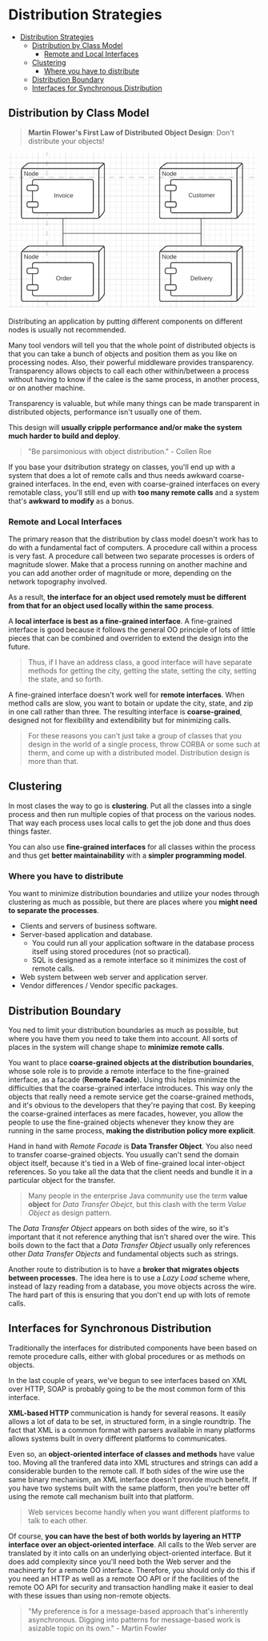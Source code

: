 # Distribution Strategies

- [Distribution Strategies](#distribution-strategies)
  - [Distribution by Class Model](#distribution-by-class-model)
    - [Remote and Local Interfaces](#remote-and-local-interfaces)
  - [Clustering](#clustering)
    - [Where you have to distribute](#where-you-have-to-distribute)
  - [Distribution Boundary](#distribution-boundary)
  - [Interfaces for Synchronous Distribution](#interfaces-for-synchronous-distribution)

## Distribution by Class Model

> **Martin Flower's First Law of Distributed Object Design**: Don't distribute your objects!

![](2021-06-20-22-29-32.png)

Distributing an application by putting different components on different nodes is usually not recommended.

Many tool vendors will tell you that the whole point of distributed objects is that you can take a bunch of objects and position them as you like on processing nodes. Also, their powerful middleware provides transparency. Transparency allows objects to call each other within/between a process without having to know if the calee is the same process, in another process, or on another machine.

Transparency is valuable, but while many things can be made transparent in distributed objects, performance isn't usually one of them.

This design will **usually cripple performance and/or make the system much harder to build and deploy**.

> "Be parsimonious with object distribution." - Collen Roe

If you base your dsitribution strategy on classes, you'll end up with a system that does a lot of remote calls and thus needs awkward coarse-grained interfaces. In the end, even with coarse-grained interfaces on every remotable class, you'll still end up with **too many remote calls** and a system that's **awkward to modify** as a bonus.

### Remote and Local Interfaces

The primary reason that the distribution by class model doesn't work has to do with a fundamental fact of computers. A procedure call within a process is very fast. A procedure call between two separate processes is orders of magnitude slower. Make that a process running on another machine and you can add another order of magnitude or more, depending on the network topography involved.

As a result, **the interface for an object used remotely must be different from that for an object used locally within the same process**.

A **local interface is best as a fine-grained interface**. A fine-grained interface is good because it follows the general OO principle of lots of little pieces that can be combined and overriden to extend the design into the future.

> Thus, if I have an address class, a good interface will have separate methods for getting the city, getting the state, setting the city, setting the state, and so forth.

A fine-grained interface doesn't work well for **remote interfaces**. When method calls are slow, you want to botain or update the city, state, and zip in one call rather than three. The resulting interface is **coarse-grained**, designed not for flexibility and extendibility but for minimizing calls.

> For these reasons you can't just take a group of classes that you design in the world of a single process, throw CORBA or some such at therm, and come up with a distributed model. Distribution design is more than that.

## Clustering

In most clases the way to go is **clustering**. Put all the classes into a single process and then run multiple copies of that process on the various nodes. That way each process uses local calls to get the job done and thus does things faster.

You can also use **fine-grained interfaces** for all classes within the process and thus get **better maintainability** with a **simpler programming model**.

### Where you have to distribute

You want to minimize distribution boundaries and utilize your nodes through clustering as much as possible, but there are places where you **might need to separate the processes**.

- Clients and servers of business software.
- Server-based application and database.
  - You could run all your application software in the database process itself using stored procedures (not so practical).
  - SQL is designed as a remote interface so it minimizes the cost of remote calls.
- Web system between web server and application server.
- Vendor differences / Vendor specific packages.

## Distribution Boundary

You ned to limit your distribution boundaries as much as possible, but where you have them you need to take them into account. All sorts of places in the system will change shape to **minimize remote calls**.

You want to place **coarse-grained objects at the distribution boundaries**, whose sole role is to provide a remote interface to the fine-grained interface, as a facade (**Remote Facade**). Using this helps minimize the difficulties that the coarse-grained interface introduces. This way only the objects that really need a remote service get the coarse-grained methods, and it's obvious to the developers that they're paying that cost. By keeping the coarse-grained interfaces as mere facades, however, you allow the people to use the fine-grained objects whenever they know they are running in the same process, **making the distribution policy more explicit**.

Hand in hand with *Remote Facade* is **Data Transfer Object**. You also need to transfer coarse-grained objects. You usually can't send the domain object itself, because it's tied in a Web of fine-grained local inter-object references. So you take all the data that the client needs and bundle it in a particular object for the transfer.

> Many people in the enterprise Java community use the term **value object** for *Data Transfer Obejct*, but this clash with the term *Value Object* as design pattern.

The *Data Transfer Object* appears on both sides of the wire, so it's important that it not reference anything that isn't shared over the wire. This boils down to the fact that a *Data Transfer Object* usually only references other *Data Transfer Objects* and fundamental objects such as strings.

Another route to distribution is to have a **broker that migrates objects between processes**. The idea here is to use a *Lazy Load* scheme where, instead of lazy reading from a database, you move objects across the wire. The hard part of this is ensuring that you don't end up with lots of remote calls.

## Interfaces for Synchronous Distribution

Traditionally the interfaces for distributed components have been based on remote procedure calls, either with global procedures or as methods on objects.

In the last couple of years, we've begun to see interfaces based on XML over HTTP, SOAP is probably going to be the most common form of this interface.

**XML-based HTTP** communication is handy for several reasons. It easily allows a lot of data to be set, in structured form, in a single roundtrip. The fact that XML is a common format with parsers available in many platforms allows systems built in overy different platforms to communicates.

Even so, an **object-oriented interface of classes and methods** have value too. Moving all the tranfered data into XML structures and strings can add a considerable burden to the remote call. If both sides of the wire use the same binary mechanism, an XML interface doesn't provide much benefit. If you have two systems built with the same platform, then you're better off using the remote call mechanism built into that platform.

> Web services become handly when you want different platforms to talk to each other.

Of course, **you can have the best of both worlds by layering an HTTP interface over an object-oriented interface**. All calls to the Web server are translated by it into calls on an underlying object-oriented interface. But it does add complexity since you'll need both the Web server and the machinerty for a remote OO interface. Therefore, you should only do this if you need an HTTP as well as a remote OO API or if the facilities of the remote OO API for security and transaction handling make it easier to deal with these issues than using non-remote objects.

> "My preference is for a message-based approach that's inherently asynchronous. Digging into patterns for message-based work is asizable topic on its own." - Martin Fowler
